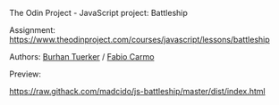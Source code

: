 The Odin Project - JavaScript project: Battleship

Assignment: https://www.theodinproject.com/courses/javascript/lessons/battleship

Authors: <a href="https://github.com/btuerker">Burhan Tuerker</a> / <a href="https://github.com/madcido">Fabio Carmo</a>

Preview: 

https://raw.githack.com/madcido/js-battleship/master/dist/index.html
